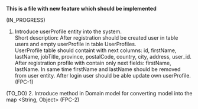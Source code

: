 **This is a file with new feature which should be implemented**

(IN_PROGRESS)
1. Introduce userProfile entity into the system.\
Short description: After registration should be created user in table users and empty userProfile in table UserProfiles.\
UserProfile table should containt with next columns: id, firstName, lastName, jobTitle, province, postalCode, country, city, address, user_id. After registration profile with contain only next fields: firstName, lastName. In same time firstName and lastName should be removed from user entity.
After login user should be able update own userProfile. (FPC-1)

(TO_DO)
2. Introduce method in Domain model for converting model into the map <String, Object> (FPC-2)
